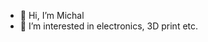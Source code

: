 - 👋 Hi, I’m Michal
- 👀 I’m interested in electronics, 3D print etc.

<!---
vojtamichal/vojtamichal is a ✨ special ✨ repository because its `README.md` (this file) appears on your GitHub profile.
You can click the Preview link to take a look at your changes.
--->
